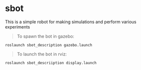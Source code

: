 # sbot
This is a simple robot for making simulations and perform various experiments

>To spawn the bot in gazebo:

```
roslaunch sbot_description gazebo.launch
```
>To launch the bot in rviz:

```
roslaunch sbot_descriiption display.launch
```
